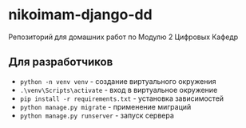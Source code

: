 # nikoimam-django-dd
Репозиторий для домашних работ по Модулю 2 Цифровых Кафедр

## Для разработчиков

- `python -n venv venv` - создание виртуального окружения
- `.\venv\Scripts\activate` - вход в виртуальное окружение
- `pip install -r requirements.txt` - установка зависимостей
- `python manage.py migrate` - применение миграций
- `python manage.py runserver` - запуск сервера
